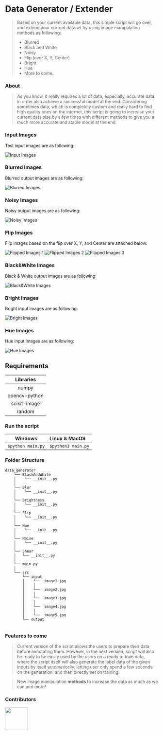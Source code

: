 # Data Generator / Extender
>Based on your current available data, this simple script will go over, and extend your current dataset by using image manipulation methods as following:
>* Blurred
>* Black and White
>* Noisy
>* Flip (over X, Y, Center)
>* Bright
>* Hue
>* More to come.

### About
> As you know, it really requires a lot of data, especially, accurate data in order also achieve a successful model at the end. Considering sometimes data, which is completely custom and really hard to find high quality ones on the internet, this script is going to increase your current data size by a few times with different methods to give you a much more accurate and stable model at the end.



### Input Images
Test input images are as following:

![Input Images](https://i.imgur.com/KAawPkx.png "This is a sample input data.")

### Blurred Images
Blurred output images are as following:

![Blurred Images](https://i.imgur.com/iwF5IUh.png "This is a sample blurred data.")

### Noisy Images
Noisy output images are as following:

![Noisy Images](https://i.imgur.com/PTKlIWg.png "This is a sample noisy data.")


### Flip Images
Flip images based on the flip over X, Y, and Center are attached below:

![Flipped Images 1](https://i.imgur.com/ALxK0a9.png "This is a sample flipped1 data.")
![Flipped Images 2](https://i.imgur.com/IJoZ8Qe.png "This is a sample flipped2 data.")
![Flipped Images 3](https://i.imgur.com/luasBTF.png "This is a sample flipped3 data.")


### Black&White Images
Black & White output images are as following:

![Black&White Images](https://i.imgur.com/UgACXa8.png "This is a sample black and white data.")


### Bright Images
Bright input images are as following:

![Bright Images](https://i.imgur.com/WMXh8Ye.png "This is a sample bright data.")

### Hue Images
Hue input images are as following:

![Hue Images](https://i.imgur.com/OvIN5mL.png "This is a sample hue data.")

## Requirements

|Libraries|
|:--------------------------:|
|numpy                       |
|opencv-python|
|scikit-image|
|random|

### Run the script

|Windows|Linux & MacOS|
|--------------------------|:--------------------------|
|```$python main.py```|```$python3 main.py```|

### Folder Structure

```
data_generator
    └── BlackAndWhite
    │    └── __init__.py
    │
    └── Blur
    │    └── __init__.py
    │
    └── Brightness
    │    └── __init__.py
    │
    └── Flip
    │    └── __init__.py
    │
    └── Hue
    │    └── __init__.py
    │
    └── Noise
    │    └── __init__.py
    │
    └── Shear
    │   └── __init__.py
    │
    └── main.py
    │
    └── src 
        └── input
        │    └──  image1.jpg
        │    │
        │    └──  image2.jpg
        │    │
        │    └──  image3.jpg
        │    │
        │    └──  image4.jpg
        │    │
        │    └──  image5.jpg
        └── output    


```

### Features to come
>Current version of the script allows the users to prepare their data before annotating them. However, in the next version, script will also be ready to be easily used by the users on a ready to train data, where the script itself will also generate the label data of the given inputs by itself automatically, letting user only spend a few seconds on the generation, and then directly set on training.

> New image manipulation **methods** to increase the data as much as we can and more!

### Contributors
<a href="https://www.github.com/woosal1337"><img src="https://i.imgur.com/oW4JaIe.jpg" width="75" height="75"></a>